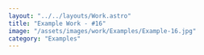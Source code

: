 ```yaml
---
layout: "../../layouts/Work.astro"
title: "Example Work - #16"
image: "/assets/images/work/Examples/Example-16.jpg"
category: "Examples"
---
```


